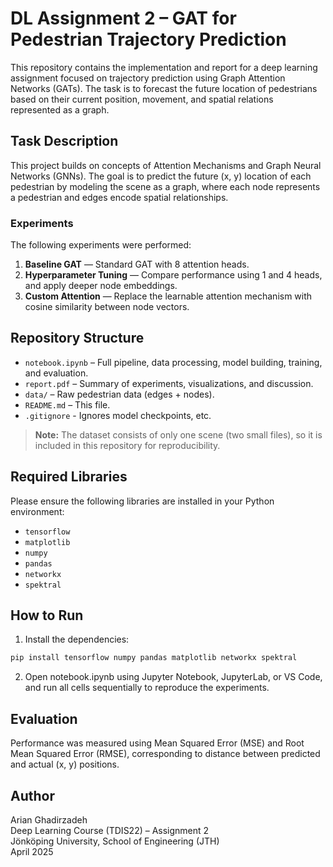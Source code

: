 # DL Assignment 2 – GAT for Pedestrian Trajectory Prediction

This repository contains the implementation and report for a deep learning assignment focused on trajectory prediction using Graph Attention Networks (GATs). The task is to forecast the future location of pedestrians based on their current position, movement, and spatial relations represented as a graph.

## Task Description

This project builds on concepts of Attention Mechanisms and Graph Neural Networks (GNNs). The goal is to predict the future (x, y) location of each pedestrian by modeling the scene as a graph, where each node represents a pedestrian and edges encode spatial relationships.

### Experiments

The following experiments were performed:

1. **Baseline GAT** — Standard GAT with 8 attention heads.
2. **Hyperparameter Tuning** — Compare performance using 1 and 4 heads, and apply deeper node embeddings.
3. **Custom Attention** — Replace the learnable attention mechanism with cosine similarity between node vectors.

## Repository Structure

- `notebook.ipynb` – Full pipeline, data processing, model building, training, and evaluation.
- `report.pdf` – Summary of experiments, visualizations, and discussion.
- `data/` – Raw pedestrian data (edges + nodes).
- `README.md` – This file.
- `.gitignore` - Ignores model checkpoints, etc.

> **Note:** The dataset consists of only one scene (two small files), so it is included in this repository for reproducibility.

## Required Libraries

Please ensure the following libraries are installed in your Python environment:

- `tensorflow`
- `matplotlib`
- `numpy`
- `pandas`
- `networkx`
- `spektral`

## How to Run

1. Install the dependencies:

```bash
pip install tensorflow numpy pandas matplotlib networkx spektral
```

2. Open notebook.ipynb using Jupyter Notebook, JupyterLab, or VS Code, and run all cells sequentially to reproduce the experiments.

## Evaluation

Performance was measured using Mean Squared Error (MSE) and Root Mean Squared Error (RMSE), corresponding to distance between predicted and actual (x, y) positions.

## Author

Arian Ghadirzadeh<br>
Deep Learning Course (TDIS22) – Assignment 2<br>
Jönköping University, School of Engineering (JTH)<br>
April 2025

